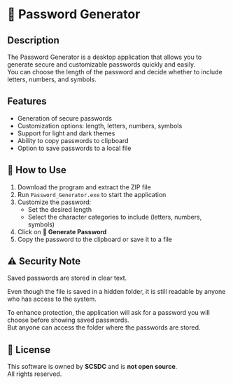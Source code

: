 # 🔐 Password Generator

## Description

The Password Generator is a desktop application that allows you to generate secure and customizable passwords quickly and easily.  
You can choose the length of the password and decide whether to include letters, numbers, and symbols.

## Features

- Generation of secure passwords  
- Customization options: length, letters, numbers, symbols  
- Support for light and dark themes  
- Ability to copy passwords to clipboard  
- Option to save passwords to a local file  

## 🧭 How to Use

1. Download the program and extract the ZIP file  
2. Run `Password_Generator.exe` to start the application  
3. Customize the password:
   - Set the desired length  
   - Select the character categories to include (letters, numbers, symbols)  
4. Click on **🎲 Generate Password**  
5. Copy the password to the clipboard or save it to a file  

## ⚠️ Security Note

Saved passwords are stored in clear text.

Even though the file is saved in a hidden folder, it is still readable by anyone who has access to the system.

To enhance protection, the application will ask for a password you will choose before showing saved passwords.  
But anyone can access the folder where the passwords are stored.

## 📝 License

This software is owned by **SCSDC** and is **not open source**.  
All rights reserved.

